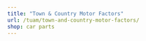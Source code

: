 ```yaml
---
title: "Town & Country Motor Factors"
url: /tuam/town-and-country-motor-factors/
shop: car parts
---
```

